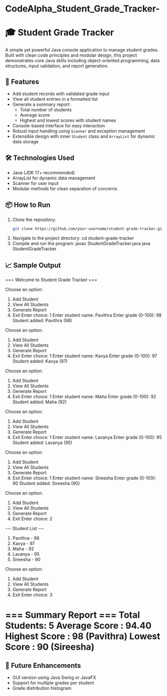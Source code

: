 # CodeAlpha_Student_Grade_Tracker-

# 🎓 Student Grade Tracker

A simple yet powerful Java console application to manage student grades. Built with clean code principles and modular design, this project demonstrates core Java skills including object-oriented programming, data structures, input validation, and report generation.

## 🚀 Features

- Add student records with validated grade input
- View all student entries in a formatted list
- Generate a summary report:
  - Total number of students
  - Average score
  - Highest and lowest scores with student names
- Console-based interface for easy interaction
- Robust input handling using `Scanner` and exception management
- Extensible design with inner `Student` class and `ArrayList` for dynamic data storage

## 🛠️ Technologies Used

- Java (JDK 17+ recommended)
- ArrayList for dynamic data management
- Scanner for user input
- Modular methods for clean separation of concerns

## 📦 How to Run

1. Clone the repository:
   ```bash
   git clone https://github.com/your-username/student-grade-tracker.git
2. Navigate to the project directory:
   cd student-grade-tracker
3. Compile and run the program:
   javac StudentGradeTracker.java
   java StudentGradeTracker

## 📈 Sample Output
=== Welcome to Student Grade Tracker ===

Choose an option:
1. Add Student
2. View All Students
3. Generate Report
4. Exit
Enter choice: 1
Enter student name: Pavithra
Enter grade (0-100): 98
Student added: Pavithra (98)

Choose an option:
1. Add Student
2. View All Students
3. Generate Report
4. Exit
Enter choice: 1
Enter student name: Kavya
Enter grade (0-100): 97
Student added: Kavya (97)

Choose an option:
1. Add Student
2. View All Students
3. Generate Report
4. Exit
Enter choice: 1
Enter student name: Maha
Enter grade (0-100): 92
Student added: Maha (92)

Choose an option:
1. Add Student
2. View All Students
3. Generate Report
4. Exit
Enter choice: 1
Enter student name: Lavanya
Enter grade (0-100): 95
Student added: Lavanya (95)

Choose an option:
1. Add Student
2. View All Students
3. Generate Report
4. Exit
Enter choice: 1
Enter student name: Sireesha
Enter grade (0-100): 90
Student added: Sireesha (90)

Choose an option:
1. Add Student
2. View All Students
3. Generate Report
4. Exit
Enter choice: 2

--- Student List ---
1. Pavithra - 98
2. Kavya - 97
3. Maha - 92
4. Lavanya - 95
5. Sireesha - 90

Choose an option:
1. Add Student
2. View All Students
3. Generate Report
4. Exit
Enter choice: 3

=== Summary Report ===
Total Students: 5
Average Score : 94.40
Highest Score : 98 (Pavithra)
Lowest Score  : 90 (Sireesha)
======================

## 🧠 Future Enhancements
- GUI version using Java Swing or JavaFX
- Support for multiple grades per student
- Grade distribution histogram

